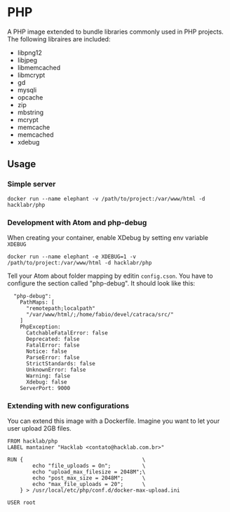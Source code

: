 # PHP

A PHP image extended to bundle libraries commonly used in PHP projects. The following
libraires are included:

* libpng12
* libjpeg
* libmemcached
* libmcrypt
* gd
* mysqli
* opcache
* zip
* mbstring
* mcrypt
* memcache
* memcached
* xdebug


## Usage

### Simple server

```
docker run --name elephant -v /path/to/project:/var/www/html -d hacklabr/php
```


### Development with Atom and php-debug

When creating your container, enable XDebug by setting env variable `XDEBUG`

```
docker run --name elephant -e XDEBUG=1 -v /path/to/project:/var/www/html -d hacklabr/php
```

Tell your Atom about folder mapping by editin `config.cson`. You have to configure the
section called "php-debug". It should look like this:

```
  "php-debug":
    PathMaps: [
      "remotepath;localpath"
      "/var/www/html/;/home/fabio/devel/catraca/src/"
    ]
    PhpException:
      CatchableFatalError: false
      Deprecated: false
      FatalError: false
      Notice: false
      ParseError: false
      StrictStandards: false
      UnknownError: false
      Warning: false
      Xdebug: false
    ServerPort: 9000
```


### Extending with new configurations

You can extend this image with a Dockerfile. Imagine you want to let your user
upload 2GB files.


```
FROM hacklab/php
LABEL mantainer "Hacklab <contato@hacklab.com.br>"

RUN {                                      \
        echo "file_uploads = On";          \
        echo "upload_max_filesize = 2048M";\
        echo "post_max_size = 2048M";      \
        echo "max_file_uploads = 20";      \
    } > /usr/local/etc/php/conf.d/docker-max-upload.ini

USER root
```

